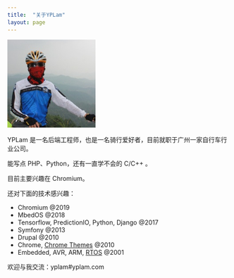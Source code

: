 ```yaml
---
title:  "关于YPLam"
layout: page
---
```


![yplam](/assets/yplam.jpg)

YPLam 是一名后端工程师，也是一名骑行爱好者，目前就职于广州一家自行车行业公司。

能写点 PHP、Python，还有一直学不会的 C/C++ 。

目前主要兴趣在 Chromium。

还对下面的技术感兴趣：
- Chromium @2019
- MbedOS @2018
- Tensorflow, PredictionIO, Python, Django @2017
- Symfony @2013
- Drupal @2010
- Chrome, [Chrome Themes](https://www.themebeta.com/) @2010
- Embedded, AVR, ARM, [RTOS](https://www.osrtos.com/) @2001

欢迎与我交流：yplam#yplam.com
